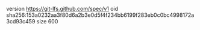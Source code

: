 version https://git-lfs.github.com/spec/v1
oid sha256:153a0232aa3f80d6a2b3e0d5f4f234bb6199f283eb0c0bc4998172a3cd93c459
size 600
